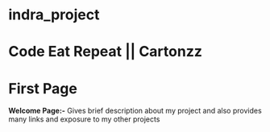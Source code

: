 # indra_project
# Code Eat Repeat || Cartonzz

# First Page
**Welcome Page:-**
Gives brief description about my project and also provides many links and exposure to my other projects

